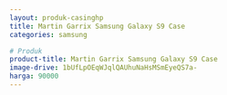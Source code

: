 ```yaml
---
layout: produk-casinghp
title: Martin Garrix Samsung Galaxy S9 Case
categories: samsung

# Produk
product-title: Martin Garrix Samsung Galaxy S9 Case
image-drive: 1bUfLpOEqWJqlQAUhuNaHsMSmEyeQS7a-
harga: 90000
---
```

